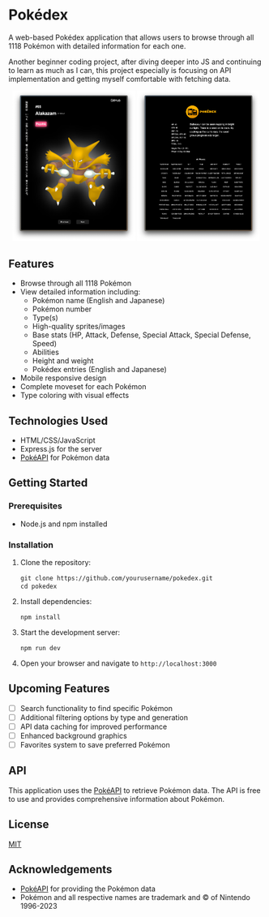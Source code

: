 # Pokédex

A web-based Pokédex application that allows users to browse through all 1118 Pokémon with detailed information for each one.

Another beginner coding project, after diving deeper into JS and continuing to learn as much as I can, this project especially is focusing on API implementation and getting myself comfortable with fetching data.


<div align="center">
  <img src="img/screenshot2.png" width="48%" />
  <img src="img/screenshot3.png" width="48%" />
</div>

## Features

- Browse through all 1118 Pokémon
- View detailed information including:
  - Pokémon name (English and Japanese)
  - Pokémon number
  - Type(s)
  - High-quality sprites/images
  - Base stats (HP, Attack, Defense, Special Attack, Special Defense, Speed)
  - Abilities
  - Height and weight
  - Pokédex entries (English and Japanese)
- Mobile responsive design
- Complete moveset for each Pokémon
- Type coloring with visual effects

## Technologies Used

- HTML/CSS/JavaScript
- Express.js for the server
- [PokéAPI](https://pokeapi.co/) for Pokémon data

## Getting Started

### Prerequisites

- Node.js and npm installed

### Installation

1. Clone the repository:
   ```
   git clone https://github.com/yourusername/pokedex.git
   cd pokedex
   ```

2. Install dependencies:
   ```
   npm install
   ```

3. Start the development server:
   ```
   npm run dev
   ```

4. Open your browser and navigate to `http://localhost:3000`

## Upcoming Features

- [ ] Search functionality to find specific Pokémon
- [ ] Additional filtering options by type and generation
- [ ] API data caching for improved performance
- [ ] Enhanced background graphics
- [ ] Favorites system to save preferred Pokémon

## API

This application uses the [PokéAPI](https://pokeapi.co/) to retrieve Pokémon data. The API is free to use and provides comprehensive information about Pokémon.

## License

[MIT](LICENSE)

## Acknowledgements

- [PokéAPI](https://pokeapi.co/) for providing the Pokémon data
- Pokémon and all respective names are trademark and © of Nintendo 1996-2023 
